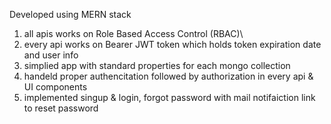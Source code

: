 Developed using MERN stack

1. all apis works on Role Based Access Control (RBAC)\
2. every api works on Bearer JWT token which holds token expiration date and user info
3. simplied app with standard properties for each mongo collection
4. handeld proper authencitation followed by authorization in every api & UI components
5. implemented singup & login, forgot password with mail notifaiction link to reset password
